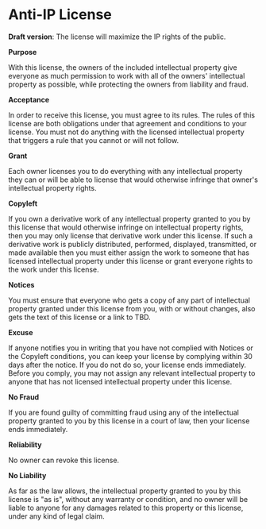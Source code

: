 # Anti-IP License
**Draft version**:  The license will maximize the IP rights of the public.

**Purpose**

With this license, the owners of the included intellectual property give everyone as much permission to work with all of the owners' intellectual property as possible, while protecting the owners from liability and fraud.

**Acceptance**

In order to receive this license, you must agree to its rules. The rules of this license are both obligations under that agreement and conditions to your license. You must not do anything with the licensed intellectual property that triggers a rule that you cannot or will not follow.

**Grant**

Each owner licenses you to do everything with any intellectual property they can or will be able to license that would otherwise infringe that owner's intellectual property rights.

**Copyleft**

If you own a derivative work of any intellectual property granted to you by this license that would otherwise infringe on intellectual property rights, then you may only license that derivative work under this license. If such a derivative work is publicly distributed, performed, displayed, transmitted, or made available then you must either assign the work to someone that has licensed intellectual property under this license or grant everyone rights to the work under this license.

**Notices**

You must ensure that everyone who gets a copy of any part of intellectual property granted under this license from you, with or without changes, also gets the text of this license or a link to TBD.

**Excuse**

If anyone notifies you in writing that you have not complied with Notices or the Copyleft conditions, you can keep your license by complying within 30 days after the notice. If you do not do so, your license ends immediately.  Before you comply, you may not assign any relevant intellectual property to anyone that has not licensed intellectual property under this license.

**No Fraud**

If you are found guilty of committing fraud using any of the intellectual property granted to you by this license in a court of law, then your license ends immediately.

**Reliability**

No owner can revoke this license.

**No Liability**

As far as the law allows, the intellectual property granted to you by this license is "as is", without any warranty or condition, and no owner will be liable to anyone for any damages related to this property or this license, under any kind of legal claim.
